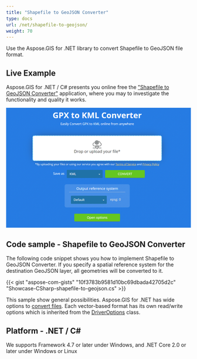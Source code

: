 ```yaml
---
title: "Shapefile to GeoJSON Converter"
type: docs
url: /net/shapefile-to-geojson/
weight: 70
---
```


Use the Aspose.GIS for .NET library to convert Shapefile to GeoJSON file format.

## **Live Example**

Aspose.GIS for .NET / C# presents you online free the ["Shapefile to GeoJSON Converter"](https://products.aspose.app/gis/conversion/shapefile-to-geojson) application, where you may to investigate the functionality and quality it works.

![Shapefile to GeoJSON Converter App](conversion.png)

## **Code sample - Shapefile to GeoJSON Converter**

The following code snippet shows you how to implement Shapefile to GeoJSON Converter. If you specify a spatial reference system for the destination GeoJSON layer, all geometries will be converted to it. 

{{< gist "aspose-com-gists" "10f3783b9581d10bc69dbada42705d2c" "Showcase-CSharp-shapefile-to-geojson.cs" >}}

This sample show general possibilities. Aspose.GIS for .NET has wide options to [convert files](https://docs.aspose.com/gis/net/vector-layers/). Each vector-based format has its own read/write options which is inherited from the [DriverOptions](https://apireference.aspose.com/gis/net/aspose.gis/driveroptions) class.

## **Platform - .NET / C#**

We supports Framework 4.7 or later under Windows, and .NET Core 2.0 or later under Windows or Linux
